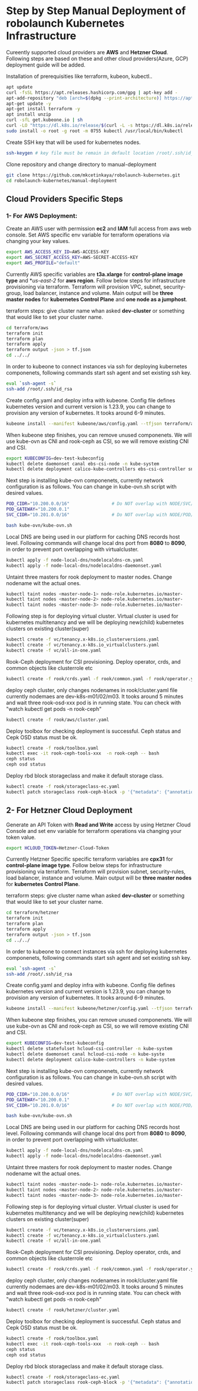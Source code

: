 # Step by Step Manual Deployment of **robolaunch Kubernetes Infrastructure**

Cureently supported cloud providers are **AWS** and **Hetzner Cloud**. Following steps are based on these and other cloud providers(Azure, GCP) deployment guide will be added. 

Installation of prerequisities like terraform, kubeon, kubectl..
```bash
apt update
curl -fsSL https://apt.releases.hashicorp.com/gpg | apt-key add -
apt-add-repository "deb [arch=$(dpkg --print-architecture)] https://apt.releases.hashicorp.com $(lsb_release -cs) main"
apt-get update -y
apt-get install terraform -y
apt install unzip
curl -sfL get.kubeone.io | sh
curl -LO "https://dl.k8s.io/release/$(curl -L -s https://dl.k8s.io/release/stable.txt)/bin/linux/amd64/kubectl"
sudo install -o root -g root -m 0755 kubectl /usr/local/bin/kubectl
```

Create SSH key that will be used for kubernetes nodes. 
```bash
ssh-keygen # key file must be remain in default location /root/.ssh/id_rsa. And paraphrases can be empty
```
Clone repository and change directory to manual-deployment
```bash
git clone https://github.com/mkcetinkaya/robolaunch-kubernetes.git
cd robolaunch-kubernetes/manual-deployment
```
## **Cloud Providers Specific Steps**

### **1- For AWS Deployment:**

Create an AWS user with permission **ec2** and **IAM** full access from aws web console. Set AWS specific env variable for terraform operations via changing your key values.
```bash
export AWS_ACCESS_KEY_ID=AWS-ACCESS-KEY
export AWS_SECRET_ACCESS_KEY=AWS-SECRET-ACCESS-KEY
export AWS_PROFILE="default"
```
Currently AWS specific variables are **t3a.xlarge** for **control-plane image type** and **us-east-2* for **aws region**. Follow below steps for infrastructure provisioning via terraform. Terraform will provision VPC, subnet, security-group, load balancer, instance and volume. Main output will be **three master nodes** for **kubernetes Control Plane** and **one node as a jumphost**. 

terraform steps: give cluster name whan asked **dev-cluster** or something that would like to set your cluster name.

```bash
cd terraform/aws
terraform init
terraform plan
terraform apply
terraform output -json > tf.json
cd ../../
```

In order to kubeone to connect instances via ssh for deploying kubernetes componenets, following commands start ssh agent and set existing ssh key.
```bash
eval `ssh-agent -s`
ssh-add /root/.ssh/id_rsa
```
Create config.yaml and deploy infra with kubeone. Config file defines kubernetes version and current version is 1.23.9, you can change to provision any version of kubernetes. It tooks around 6-9 minutes.
```bash
kubeone install --manifest kubeone/aws/config.yaml --tfjson terraform/aws/
```
When kubeone step finishes, you can remove unused componenets. We will use kube-ovn as CNI and rook-ceph as CSI, so we will remove existing CNI and CSI.
```bash
export KUBECONFIG=dev-test-kubeconfig
kubectl delete daemonset canal ebs-csi-node -n kube-system
kubectl delete deployment calico-kube-controllers ebs-csi-controller snapshot-controller -n kube-system
```

Next step is installing kube-ovn componenets, currently network configuration is as follows. You can change in kube-ovn.sh script with desired values.
```bash
POD_CIDR="10.200.0.0/16"                # Do NOT overlap with NODE/SVC/JOIN CIDR
POD_GATEWAY="10.200.0.1"
SVC_CIDR="10.201.0.0/16"                # Do NOT overlap with NODE/POD/JOIN CIDR
```
```bash
bash kube-ovn/kube-ovn.sh
```

Local DNS are being used in our platform for caching DNS records host level. Following commands will change local dns port from **8080** to **8090**, in order to prevent  port overlapping with virtualcluster.
```bash
kubectl apply -f node-local-dns/nodelocaldns-cm.yaml
kubectl apply -f node-local-dns/nodelocaldns-daemonset.yaml
```

Untaint three masters for rook deployment to master nodes. Change nodename wit the actual ones.
```bash
kubectl taint nodes <master-node-1> node-role.kubernetes.io/master-
kubectl taint nodes <master-node-2> node-role.kubernetes.io/master-
kubectl taint nodes <master-node-3> node-role.kubernetes.io/master-
```

Following step is for deploying virtual cluster. Virtual cluster is used for kubernetes multitenancy and we will be deploying new(child) kubernetes clusters on existing cluster(super)
```bash
kubectl create -f vc/tenancy.x-k8s.io_clusterversions.yaml
kubectl create -f vc/tenancy.x-k8s.io_virtualclusters.yaml
kubectl create -f vc/all-in-one.yaml
```

Rook-Ceph deployment for CSI provisioning.
Deploy operator, crds, and common objects like clusterrole etc
```bash
kubectl create -f rook/crds.yaml -f rook/common.yaml -f rook/operator.yaml
```

deploy ceph cluster, only changes nodenames in rook/cluster.yaml file currently nodemaes are dev-k8s-m01/02/m03. It tooks around 5 minutes and wait three rook-osd-xxx pod is in running state. You can check with "watch kubectl get pods -n rook-ceph"
```bash
kubectl create -f rook/aws/cluster.yaml
```

Deploy toolbox for checking deployment is successful. Ceph status and Cepk OSD status must be ok.
```bash
kubectl create -f rook/toolbox.yaml
kubectl exec -it rook-ceph-tools-xxx  -n rook-ceph -- bash
ceph status
ceph osd status
```

Deploy rbd block storageclass and make it default storage class.
```bash
kubectl create -f rook/storageclass-ec.yaml
kubectl patch storageclass rook-ceph-block -p '{"metadata": {"annotations":{"storageclass.kubernetes.io/is-default-class":"true"}}}'
```
## 2- For Hetzner Cloud Deployment

Generate an API Token with **Read and Write** access by using Hetzner Cloud Console and set env variable for terraform operations via changing your token value.
```bash
export HCLOUD_TOKEN=Hetzner-Cloud-Token
```
Currently Hetzner Specific specific terraform variables are **cpx31** for **control-plane image type**. Follow below steps for infrastructure provisioning via terraform. Terraform will provision  subnet, security-rules, load balancer, instance and volume. Main output will be **three master nodes** for **kubernetes Control Plane**. 

terraform steps: give cluster name whan asked **dev-cluster** or something that would like to set your cluster name.

```bash
cd terraform/hetzner
terraform init
terraform plan
terraform apply
terraform output -json > tf.json
cd ../../
```

In order to kubeone to connect instances via ssh for deploying kubernetes componenets, following commands start ssh agent and set existing ssh key.
```bash
eval `ssh-agent -s`
ssh-add /root/.ssh/id_rsa
```
Create config.yaml and deploy infra with kubeone. Config file defines kubernetes version and current version is 1.23.9, you can change to provision any version of kubernetes. It tooks around 6-9 minutes.
```bash
kubeone install --manifest kubeone/hetzner/config.yaml --tfjson terraform/hetzner/
```
When kubeone step finishes, you can remove unused componenets. We will use kube-ovn as CNI and rook-ceph as CSI, so we will remove existing CNI and CSI.
```bash
export KUBECONFIG=dev-test-kubeconfig
kubectl delete statefulset hcloud-csi-controller -n kube-system
kubectl delete daemonset canal hcloud-csi-node -n kube-syste
kubectl delete deployment calico-kube-controllers -n kube-system
```

Next step is installing kube-ovn componenets, currently network configuration is as follows. You can change in kube-ovn.sh script with desired values.
```bash
POD_CIDR="10.200.0.0/16"                # Do NOT overlap with NODE/SVC/JOIN CIDR
POD_GATEWAY="10.200.0.1"
SVC_CIDR="10.201.0.0/16"                # Do NOT overlap with NODE/POD/JOIN CIDR
```
```bash
bash kube-ovn/kube-ovn.sh
```

Local DNS are being used in our platform for caching DNS records host level. Following commands will change local dns port from **8080** to **8090**, in order to prevent  port overlapping with virtualcluster.
```bash
kubectl apply -f node-local-dns/nodelocaldns-cm.yaml
kubectl apply -f node-local-dns/nodelocaldns-daemonset.yaml
```

Untaint three masters for rook deployment to master nodes. Change nodename wit the actual ones.
```bash
kubectl taint nodes <master-node-1> node-role.kubernetes.io/master-
kubectl taint nodes <master-node-2> node-role.kubernetes.io/master-
kubectl taint nodes <master-node-3> node-role.kubernetes.io/master-
```

Following step is for deploying virtual cluster. Virtual cluster is used for kubernetes multitenancy and we will be deploying new(child) kubernetes clusters on existing cluster(super)
```bash
kubectl create -f vc/tenancy.x-k8s.io_clusterversions.yaml
kubectl create -f vc/tenancy.x-k8s.io_virtualclusters.yaml
kubectl create -f vc/all-in-one.yaml
```

Rook-Ceph deployment for CSI provisioning.
Deploy operator, crds, and common objects like clusterrole etc
```bash
kubectl create -f rook/crds.yaml -f rook/common.yaml -f rook/operator.yaml
```

deploy ceph cluster, only changes nodenames in rook/cluster.yaml file currently nodemaes are dev-k8s-m01/02/m03. It tooks around 5 minutes and wait three rook-osd-xxx pod is in running state. You can check with "watch kubectl get pods -n rook-ceph"
```bash
kubectl create -f rook/hetzner/cluster.yaml
```

Deploy toolbox for checking deployment is successful. Ceph status and Cepk OSD status must be ok.
```bash
kubectl create -f rook/toolbox.yaml
kubectl exec -it rook-ceph-tools-xxx  -n rook-ceph -- bash
ceph status
ceph osd status
```

Deploy rbd block storageclass and make it default storage class.
```bash
kubectl create -f rook/storageclass-ec.yaml
kubectl patch storageclass rook-ceph-block -p '{"metadata": {"annotations":{"storageclass.kubernetes.io/is-default-class":"true"}}}'
```

